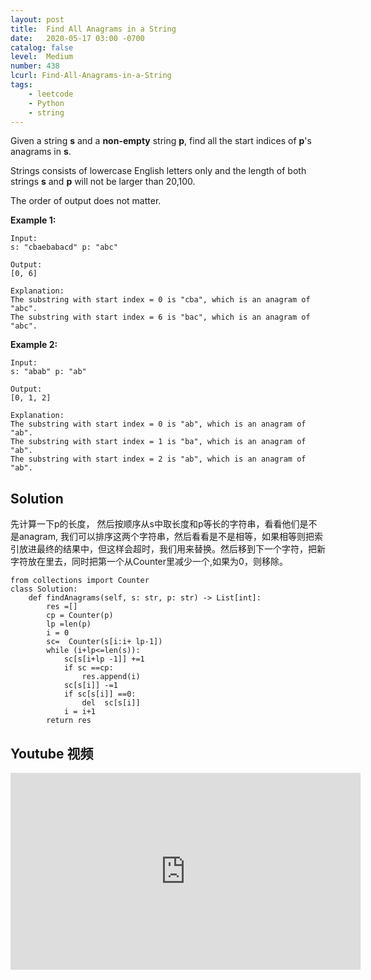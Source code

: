 ```yaml
---
layout: post
title:  Find All Anagrams in a String
date:   2020-05-17 03:00 -0700
catalog: false
level:  Medium
number: 438
lcurl: Find-All-Anagrams-in-a-String
tags:
    - leetcode
    - Python
    - string
---
```


Given a string **s** and a **non-empty** string **p**, find all the start indices of **p**'s anagrams in **s**.

Strings consists of lowercase English letters only and the length of both strings **s** and **p** will not be larger than 20,100.

The order of output does not matter.

**Example 1:**

```
Input:
s: "cbaebabacd" p: "abc"

Output:
[0, 6]

Explanation:
The substring with start index = 0 is "cba", which is an anagram of "abc".
The substring with start index = 6 is "bac", which is an anagram of "abc".
```



**Example 2:**

```
Input:
s: "abab" p: "ab"

Output:
[0, 1, 2]

Explanation:
The substring with start index = 0 is "ab", which is an anagram of "ab".
The substring with start index = 1 is "ba", which is an anagram of "ab".
The substring with start index = 2 is "ab", which is an anagram of "ab".
```

## Solution
先计算一下p的长度， 然后按顺序从s中取长度和p等长的字符串，看看他们是不是anagram, 我们可以排序这两个字符串，然后看看是不是相等，如果相等则把索引放进最终的结果中，但这样会超时，我们用来替换。然后移到下一个字符，把新字符放在里去，同时把第一个从Counter里减少一个,如果为0，则移除。

```
from collections import Counter
class Solution:
    def findAnagrams(self, s: str, p: str) -> List[int]:
        res =[]
        cp = Counter(p)
        lp =len(p)
        i = 0
        sc=  Counter(s[i:i+ lp-1])
        while (i+lp<=len(s)):
            sc[s[i+lp -1]] +=1
            if sc ==cp:
                res.append(i)
            sc[s[i]] -=1
            if sc[s[i]] ==0:  
                del  sc[s[i]]      
            i = i+1
        return res
```

## Youtube 视频

<iframe width="560" height="315" src="https://www.youtube.com/embed/OmgN9AqfxEk" frameborder="0" allow="accelerometer; autoplay; encrypted-media; gyroscope; picture-in-picture" allowfullscreen></iframe>
